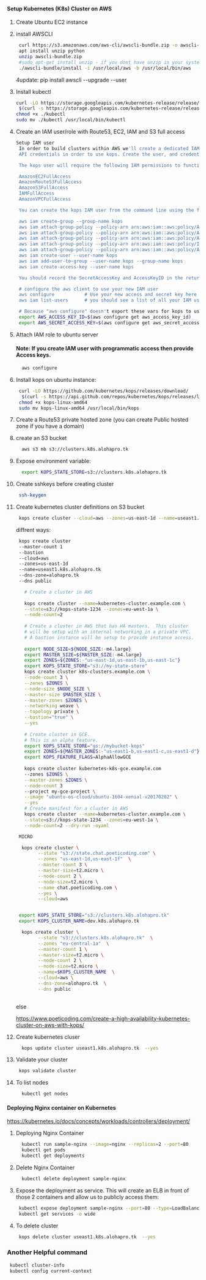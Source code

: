 
#### Setup Kubernetes (K8s) Cluster on AWS


1. Create Ubuntu EC2 instance
1. install AWSCLI
   ```sh 
    curl https://s3.amazonaws.com/aws-cli/awscli-bundle.zip -o awscli-bundle.zip
    apt install unzip python
    unzip awscli-bundle.zip
    #sudo apt-get install unzip - if you dont have unzip in your system
    ./awscli-bundle/install -i /usr/local/aws -b /usr/local/bin/aws
    ```
    4update:  pip install awscli --upgrade --user
	
1. Install kubectl
   ```sh
   curl -LO https://storage.googleapis.com/kubernetes-release/release/
	$(curl -s https://storage.googleapis.com/kubernetes-release/release/stable.txt)/bin/linux/amd64/kubectl
   chmod +x ./kubectl
   sudo mv ./kubectl /usr/local/bin/kubectl
   ```
1. Create an IAM user/role  with Route53, EC2, IAM and S3 full access
   ```sh
   Setup IAM user
	In order to build clusters within AWS we'll create a dedicated IAM user for kops. This user requires 
	API credentials in order to use kops. Create the user, and credentials, using the AWS console.

	The kops user will require the following IAM permissions to function properly:

	AmazonEC2FullAccess
	AmazonRoute53FullAccess
	AmazonS3FullAccess
	IAMFullAccess
	AmazonVPCFullAccess

	You can create the kops IAM user from the command line using the following:

	aws iam create-group --group-name kops
	aws iam attach-group-policy --policy-arn arn:aws:iam::aws:policy/AmazonEC2FullAccess --group-name kops
	aws iam attach-group-policy --policy-arn arn:aws:iam::aws:policy/AmazonRoute53FullAccess --group-name kops
	aws iam attach-group-policy --policy-arn arn:aws:iam::aws:policy/AmazonS3FullAccess --group-name kops
	aws iam attach-group-policy --policy-arn arn:aws:iam::aws:policy/IAMFullAccess --group-name kops
	aws iam attach-group-policy --policy-arn arn:aws:iam::aws:policy/AmazonVPCFullAccess --group-name kops
	aws iam create-user --user-name kops
	aws iam add-user-to-group --user-name kops --group-name kops
	aws iam create-access-key --user-name kops

	You should record the SecretAccessKey and AccessKeyID in the returned JSON output, and then use them below:

	# configure the aws client to use your new IAM user
	aws configure           # Use your new access and secret key here
	aws iam list-users      # you should see a list of all your IAM users here

	# Because "aws configure" doesn't export these vars for kops to use, we export them now
	export AWS_ACCESS_KEY_ID=$(aws configure get aws_access_key_id)
	export AWS_SECRET_ACCESS_KEY=$(aws configure get aws_secret_access_key)
   ```
1. Attach IAM role to ubuntu server

    #### Note: If you create IAM user with programmatic access then provide Access keys. 
   ```sh 
     aws configure
    ```
1. Install kops on ubuntu instance:
   ```sh
    curl -LO https://github.com/kubernetes/kops/releases/download/
	 $(curl -s https://api.github.com/repos/kubernetes/kops/releases/latest | grep tag_name | cut -d '"' -f 4)/kops-linux-amd64
    chmod +x kops-linux-amd64
    sudo mv kops-linux-amd64 /usr/local/bin/kops
    ```
1. Create a Route53 private hosted zone (you can create Public hosted zone if you have a domain)
1. create an S3 bucket 
   ```sh
     aws s3 mb s3://clusters.k8s.alohapro.tk
   ```
1. Expose environment variable:
   ```sh 
     export KOPS_STATE_STORE=s3://clusters.k8s.alohapro.tk
   ```
1. Create sshkeys before creating cluster
   ```sh
    ssh-keygen
   ```
1. Create kubernetes cluster definitions on S3 bucket 
   ```sh 
    kops create cluster --cloud=aws --zones=us-east-1d --name=useast1.k8s.alohapro.tk --dns-zone=alohapro.tk --dns public
   ```
	diffrent ways:
   ```sh 
	kops create cluster 
    --master-count 1
    --bastion
    --cloud=aws 
    --zones=us-east-1d 
    --name=useast1.k8s.alohapro.tk 
    --dns-zone=alohapro.tk 
    --dns public

	  # Create a cluster in AWS
	  
	  kops create cluster --name=kubernetes-cluster.example.com \
	  --state=s3://kops-state-1234 --zones=eu-west-1a \
	  --node-count=2
	  
	  # Create a cluster in AWS that has HA masters.  This cluster
	  # will be setup with an internal networking in a private VPC.
	  # A bastion instance will be setup to provide instance access.
	  
	  export NODE_SIZE=${NODE_SIZE:-m4.large}
	  export MASTER_SIZE=${MASTER_SIZE:-m4.large}
	  export ZONES=${ZONES:-"us-east-1d,us-east-1b,us-east-1c"}
	  export KOPS_STATE_STORE="s3://my-state-store"
	  kops create cluster k8s-clusters.example.com \
	  --node-count 3 \
	  --zones $ZONES \
	  --node-size $NODE_SIZE \
	  --master-size $MASTER_SIZE \
	  --master-zones $ZONES \
	  --networking weave \
	  --topology private \
	  --bastion="true" \
	  --yes
	  
	  # Create cluster in GCE.
	  # This is an alpha feature.
	  export KOPS_STATE_STORE="gs://mybucket-kops"
	  export ZONES=${MASTER_ZONES:-"us-east1-b,us-east1-c,us-east1-d"}
	  export KOPS_FEATURE_FLAGS=AlphaAllowGCE
	  
	  kops create cluster kubernetes-k8s-gce.example.com
	  --zones $ZONES \
	  --master-zones $ZONES \
	  --node-count 3
	  --project my-gce-project \
	  --image "ubuntu-os-cloud/ubuntu-1604-xenial-v20170202" \
	  --yes
	  # Create manifest for a cluster in AWS
	  kops create cluster --name=kubernetes-cluster.example.com \
	  --state=s3://kops-state-1234 --zones=eu-west-1a \
	  --node-count=2 --dry-run -oyaml

	MICRO

	 kops create cluster \
		   --state "s3://state.chat.poeticoding.com" \
		   --zones "us-east-1d,us-east-1f"  \
		   --master-count 3 \
		   --master-size=t2.micro \
		   --node-count 2 \
		   --node-size=t2.micro \
		   --name chat.poeticoding.com \
		   --yes \
		   --cloud=aws


	export KOPS_STATE_STORE="s3://clusters.k8s.alohapro.tk"
	export KOPS_CLUSTER_NAME=dev.k8s.alohapro.tk

	 kops create cluster \
		   --state "s3://clusters.k8s.alohapro.tk"  \
		   --zones "eu-central-1a"  \
		   --master-count 1 \
		   --master-size=t2.micro \
		   --node-count 2 \
		   --node-size=t2.micro \
		   --name=$KOPS_CLUSTER_NAME  \
		   --cloud=aws \
		   --dns-zone=alohapro.tk  \
		   --dns public
		   
	```
	else

	https://www.poeticoding.com/create-a-high-availability-kubernetes-cluster-on-aws-with-kops/

    
1. Create kubernetes cluser
    ```sh 
      kops update cluster useast1.k8s.alohapro.tk  --yes
     ```
1. Validate your cluster 
     ```sh 
      kops validate cluster
    ```

1. To list nodes
   ```sh 
     kubectl get nodes 
   ```

#### Deploying Nginx container on Kubernetes 

https://kubernetes.io/docs/concepts/workloads/controllers/deployment/

1. Deploying Nginx Container
    ```sh 
      kubectl run sample-nginx --image=nginx --replicas=2 --port=80
      kubectl get pods
      kubectl get deployments
   ```
   
1. Delete Nginx Container
    ```sh 
	  kubectl delete deployment sample-nginx
    ```
   
1. Expose the deployment as service. This will create an ELB in front of those 2 containers and allow us to publicly access them:
   ```sh 
    kubectl expose deployment sample-nginx --port=80 --type=LoadBalancer
    kubectl get services -o wide
    ```
 1. To delete cluster
    ```sh
     kops delete cluster useast1.k8s.alohapro.tk  --yes
    ```

### Another Helpful command
```sh
 kubectl cluster-info
 kubectl config current-context
```



